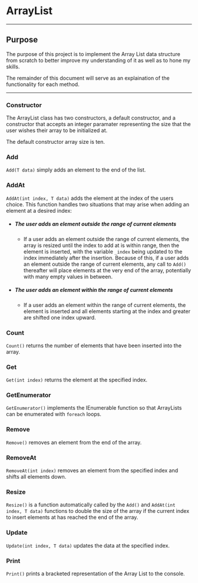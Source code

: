 # ArrayList

<hr>

## **Purpose**

The purpose of this project is to implement the Array List data structure from scratch to better improve my understanding of it as well as to hone my skills. 

The remainder of this document will serve as an explaination of the functionality for each method. 

<hr>

### **Constructor**

The ArrayList class has two constructors, a default constructor, and a constructor that accepts an integer paramater representing the size that the user wishes their array to be initialized at.

The default constructor array size is ten. 

### **Add**

<code>Add(T data)</code> simply adds an element to the end of the list.

### **AddAt**

<code>AddAt(int index, T data)</code> adds the element at the index of the users choice. This function handles two situations that may arise when adding an element at a desired index:

- ##### The user adds an element outside the range of current elements
    - If a user adds an element outside the range of current elements, the array is resized until the index to add at is within range, then the element is inserted, with the variable <code>_index</code> being updated to the index immediately after the insertion. Because of this, if a user adds an element outside the range of current elements, any call to <code>Add()</code> thereafter will place elements at the very end of the array, potentially with many empty values in between.

- ##### The user adds an element within the range of current elements
    - If a user adds an element within the range of current elements, the element is inserted and all elements starting at the index and greater are shifted one index upward. 

### **Count**

<code>Count()</code> returns the number of elements that have been inserted into the array.

### **Get**

<code>Get(int index)</code> returns the element at the specified index.

### **GetEnumerator**

<code>GetEnumerator()</code> implements the IEnumerable function so that ArrayLists can be enumerated with <code>foreach</code> loops.

### **Remove**

<code>Remove()</code> removes an element from the end of the array.

### **RemoveAt**

<code>RemoveAt(int index)</code> removes an element from the specified index and shifts all elements down.

### **Resize**

<code>Resize()</code> is a function automatically called by the <code>Add()</code> and <code>AddAt(int index, T data)</code> functions to double the size of the array if the current index to insert elements at has reached the end of the array.

### **Update**

<code>Update(int index, T data)</code> updates the data at the specified index.

### **Print** 

<code>Print()</code> prints a bracketed representation of the Array List to the console.